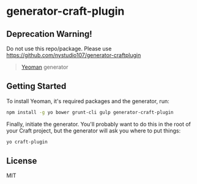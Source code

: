 # generator-craft-plugin

## Deprecation Warning!

Do not use this repo/package.
Please use https://github.com/nystudio107/generator-craftplugin

> [Yeoman](http://yeoman.io) generator

## Getting Started

To install Yeoman, it's required packages and the generator, run:

```bash
npm install -g yo bower grunt-cli gulp generator-craft-plugin
```

Finally, initiate the generator. You'll probably want to do this in the root of your Craft project, but the generator will ask you where to put things:

```bash
yo craft-plugin
```

## License

MIT

